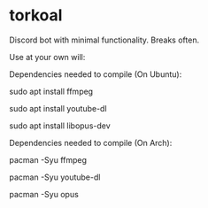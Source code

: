 # torkoal
Discord bot with minimal functionality. Breaks often.

Use at your own will:


Dependencies needed to compile (On Ubuntu):

sudo apt install ffmpeg

sudo apt install youtube-dl

sudo apt install libopus-dev



Dependencies needed to compile (On Arch):

pacman -Syu ffmpeg

pacman -Syu youtube-dl

pacman -Syu opus
